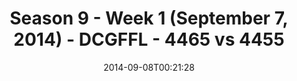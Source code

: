 ---
title: Season 9 - Week 1 (September 7, 2014) - DCGFFL - 4465 vs 4455
teams_score:
- team: 4465
  score: 19
- team: 4455
  score: 26
mvp: 'Pacific Blue: Sam Smallwood  /  Dark Green: Kevin Smiffy'
game-ball: N/A
sportsperson: ''
season: 9
week: 1
date: '2014-09-08T00:21:28'
pageid: week-1-season-9-4465-vs-4455
---
